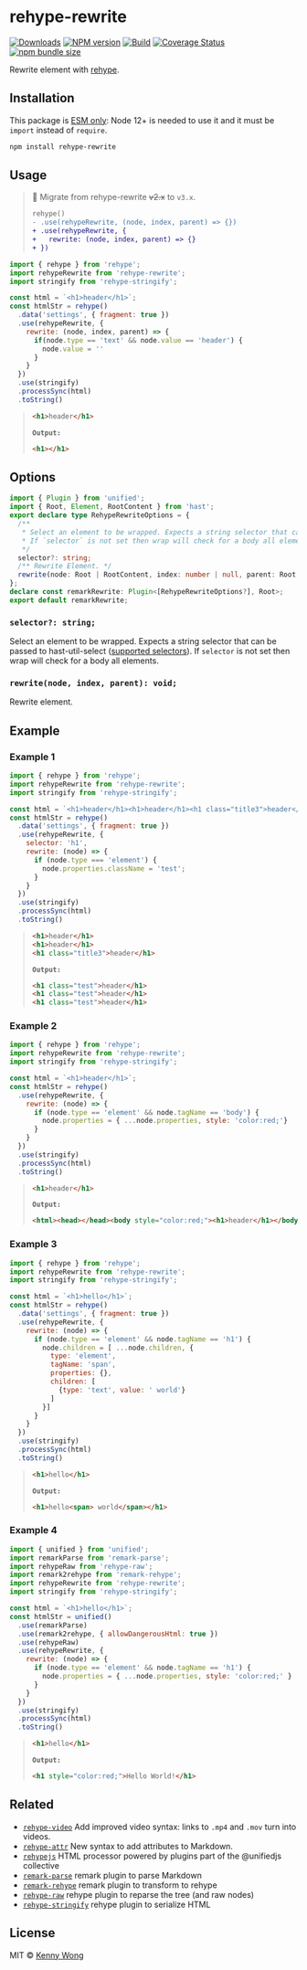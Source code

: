 rehype-rewrite
===
<!--rehype:style=display: flex; height: 230px; align-items: center; justify-content: center; font-size: 38px;-->

[![Downloads](https://img.shields.io/npm/dm/rehype-rewrite.svg?style=flat)](https://www.npmjs.com/package/rehype-rewrite)
[![NPM version](https://img.shields.io/npm/v/rehype-rewrite.svg?style=flat)](https://npmjs.org/package/rehype-rewrite)
[![Build](https://github.com/jaywcjlove/rehype-rewrite/actions/workflows/ci.yml/badge.svg)](https://github.com/jaywcjlove/rehype-rewrite/actions/workflows/ci.yml)
[![Coverage Status](https://jaywcjlove.github.io/rehype-rewrite/badges.svg)](https://jaywcjlove.github.io/rehype-rewrite/lcov-report/)
[![npm bundle size](https://img.shields.io/bundlephobia/minzip/rehype-rewrite)](https://bundlephobia.com/result?p=rehype-rewrite)

Rewrite element with [rehype](https://github.com/rehypejs/rehype).

## Installation

This package is [ESM only](https://gist.github.com/sindresorhus/a39789f98801d908bbc7ff3ecc99d99c): Node 12+ is needed to use it and it must be `import` instead of `require`.

```bash
npm install rehype-rewrite
```

## Usage

> 🚧  Migrate from rehype-rewrite ~~v2.x~~<!--rehype:style=color: red;--> to `v3.x`<!--rehype:style=background-color: #4caf50; color: #fff;-->.
> 
> ```diff
> rehype()
> - .use(rehypeRewrite, (node, index, parent) => {})
> + .use(rehypeRewrite, {
> +   rewrite: (node, index, parent) => {}
> + })
> ```
<!--rehype:style=border-left-color: #fddf4c;-->

<!--rehype:-->
```js
import { rehype } from 'rehype';
import rehypeRewrite from 'rehype-rewrite';
import stringify from 'rehype-stringify';

const html = `<h1>header</h1>`;
const htmlStr = rehype()
  .data('settings', { fragment: true })
  .use(rehypeRewrite, {
    rewrite: (node, index, parent) => {
      if(node.type == 'text' && node.value == 'header') {
        node.value = ''
      }
    }
  })
  .use(stringify)
  .processSync(html)
  .toString()
```

> ```html
> <h1>header</h1>
> ```
> **`Output:`** 
> 
> ```html
> <h1></h1>
> ```
> 

## Options

```ts
import { Plugin } from 'unified';
import { Root, Element, RootContent } from 'hast';
export declare type RehypeRewriteOptions = {
  /**
   * Select an element to be wrapped. Expects a string selector that can be passed to hast-util-select ([supported selectors](https://github.com/syntax-tree/hast-util-select/blob/master/readme.md#support)).
   * If `selector` is not set then wrap will check for a body all elements.
   */
  selector?: string;
  /** Rewrite Element. */
  rewrite(node: Root | RootContent, index: number | null, parent: Root | Element | null): void;
};
declare const remarkRewrite: Plugin<[RehypeRewriteOptions?], Root>;
export default remarkRewrite;
```

### `selector?: string;`

Select an element to be wrapped. Expects a string selector that can be passed to hast-util-select ([supported selectors](https://github.com/syntax-tree/hast-util-select/blob/master/readme.md#support)). If `selector` is not set then wrap will check for a body all elements.

### `rewrite(node, index, parent): void;`

Rewrite element.

## Example

### Example 1

```js
import { rehype } from 'rehype';
import rehypeRewrite from 'rehype-rewrite';
import stringify from 'rehype-stringify';

const html = `<h1>header</h1><h1>header</h1><h1 class="title3">header</h1>`;
const htmlStr = rehype()
  .data('settings', { fragment: true })
  .use(rehypeRewrite, {
    selector: 'h1',
    rewrite: (node) => {
      if (node.type === 'element') {
        node.properties.className = 'test';
      }
    }
  })
  .use(stringify)
  .processSync(html)
  .toString()
```

> ```html
> <h1>header</h1>
> <h1>header</h1>
> <h1 class="title3">header</h1>
> ```
> **`Output:`** 
> 
> ```html
> <h1 class="test">header</h1>
> <h1 class="test">header</h1>
> <h1 class="test">header</h1>
> ```
>

### Example 2

```js
import { rehype } from 'rehype';
import rehypeRewrite from 'rehype-rewrite';
import stringify from 'rehype-stringify';

const html = `<h1>header</h1>`;
const htmlStr = rehype()
  .use(rehypeRewrite, {
    rewrite: (node) => {
      if (node.type == 'element' && node.tagName == 'body') {
        node.properties = { ...node.properties, style: 'color:red;'}
      }
    }
  })
  .use(stringify)
  .processSync(html)
  .toString()
```

> ```html
> <h1>header</h1>
> ```
> **`Output:`** 
> 
> ```html
> <html><head></head><body style="color:red;"><h1>header</h1></body></html>
> ```
>

### Example 3

```js
import { rehype } from 'rehype';
import rehypeRewrite from 'rehype-rewrite';
import stringify from 'rehype-stringify';

const html = `<h1>hello</h1>`;
const htmlStr = rehype()
  .data('settings', { fragment: true })
  .use(rehypeRewrite, {
    rewrite: (node) => {
      if (node.type == 'element' && node.tagName == 'h1') {
        node.children = [ ...node.children, {
          type: 'element',
          tagName: 'span',
          properties: {},
          children: [
            {type: 'text', value: ' world'}
          ]
        }]
      }
    }
  })
  .use(stringify)
  .processSync(html)
  .toString()
```

> ```html
> <h1>hello</h1>
> ```
> **`Output:`** 
> 
> ```html
> <h1>hello<span> world</span></h1>
> ```
> 

### Example 4

```js
import { unified } from 'unified';
import remarkParse from 'remark-parse';
import rehypeRaw from 'rehype-raw';
import remark2rehype from 'remark-rehype';
import rehypeRewrite from 'rehype-rewrite';
import stringify from 'rehype-stringify';

const html = `<h1>hello</h1>`;
const htmlStr = unified()
  .use(remarkParse)
  .use(remark2rehype, { allowDangerousHtml: true })
  .use(rehypeRaw)
  .use(rehypeRewrite, {
    rewrite: (node) => {
      if (node.type == 'element' && node.tagName == 'h1') {
        node.properties = { ...node.properties, style: 'color:red;' }
      }
    }
  })
  .use(stringify)
  .processSync(html)
  .toString()
```

> ```html
> <h1>hello</h1>
> ```
>
> **`Output:`** 
> 
> ```html
> <h1 style="color:red;">Hello World!</h1>
> ```
> 

## Related

- [`rehype-video`](https://github.com/jaywcjlove/rehype-video) Add improved video syntax: links to `.mp4` and `.mov` turn into videos.
- [`rehype-attr`](https://github.com/jaywcjlove/rehype-attr) New syntax to add attributes to Markdown.
- [`rehypejs`](https://github.com/rehypejs/rehype) HTML processor powered by plugins part of the @unifiedjs collective
- [`remark-parse`](https://www.npmjs.com/package/remark-parse) remark plugin to parse Markdown
- [`remark-rehype`](https://www.npmjs.com/package/remark-rehype) remark plugin to transform to rehype
- [`rehype-raw`](https://www.npmjs.com/package/rehype-raw) rehype plugin to reparse the tree (and raw nodes)
- [`rehype-stringify`](https://www.npmjs.com/package/rehype-stringify) rehype plugin to serialize HTML

## License

MIT © [Kenny Wong](https://github.com/jaywcjlove)
